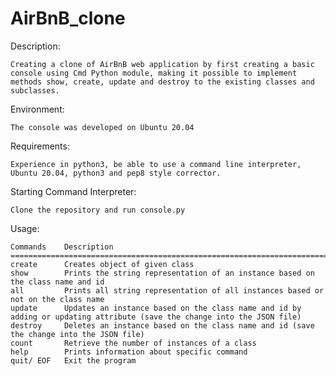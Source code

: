 # AirBnB_clone

Description:

	Creating a clone of AirBnB web application by first creating a basic console using Cmd Python module, making it possible to implement methods show, create, update and destroy to the existing classes and subclasses.


Environment:

	The console was developed on Ubuntu 20.04


Requirements:

	Experience in python3, be able to use a command line interpreter, Ubuntu 20.04, python3 and pep8 style corrector.


Starting Command Interpreter:

	Clone the repository and run console.py


Usage:

	Commands 	Description
	=======================================================================
	create 		Creates object of given class
	show 		Prints the string representation of an instance based on the class name and id
	all 		Prints all string representation of all instances based or not on the class name
	update 		Updates an instance based on the class name and id by adding or updating attribute (save the change into the JSON file)
	destroy 	Deletes an instance based on the class name and id (save the change into the JSON file)
	count 		Retrieve the number of instances of a class
	help 		Prints information about specific command
	quit/ EOF 	Exit the program



